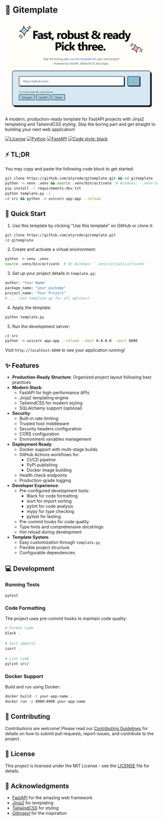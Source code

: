 # 🎨 Gitemplate

[![Image](./docs/frontpage.png "Gitemplate main page")](https://gitemplate.com)

A modern, production-ready template for FastAPI projects with Jinja2 templating and TailwindCSS styling. Skip the boring part and get straight to building your next web application!

[![License](https://img.shields.io/badge/license-MIT-blue.svg)](LICENSE)
[![Python](https://img.shields.io/badge/python-3.10+-blue.svg)](https://www.python.org/downloads/)
[![FastAPI](https://img.shields.io/badge/FastAPI-0.109.0-009688.svg)](https://fastapi.tiangolo.com)
[![Code style: black](https://img.shields.io/badge/code%20style-black-000000.svg)](https://github.com/psf/black)

## ⚡ TL;DR

You may copy and paste the following code block to get started:

```bash
git clone https://github.com/atyrode/gitemplate.git && cd gitemplate
python -m venv .venv && source .venv/bin/activate  # Windows: `.venv\Scripts\activate`
pip install -r requirements-dev.txt
python template.py -i
cd src && python -m uvicorn app:app --reload
```

## 🚀 Quick Start

1. Use this template by clicking "Use this template" on GitHub or clone it:

```bash
git clone https://github.com/atyrode/gitemplate.git
cd gitemplate
```

2. Create and activate a virtual environment:

```bash
python -m venv .venv
source .venv/bin/activate  # On Windows: `.venv\Scripts\activate`
```

3. Set up your project details in `template.py`:

```python
author: "Your Name"
package_name: "your_package"
project_name: "Your Project"
# ... (see template.py for all options)
```

4. Apply the template:

```bash
python template.py
```

5. Run the development server:

```bash
cd src
python -m uvicorn app:app --reload --host 0.0.0.0 --port 8000
```

Visit `http://localhost:8000` to see your application running!

## ✨ Features

- **Production-Ready Structure**: Organized project layout following best practices
- **Modern Stack**:
  - FastAPI for high-performance APIs
  - Jinja2 templating engine
  - TailwindCSS for modern styling
  - SQLAlchemy support (optional)
- **Security**:
  - Built-in rate limiting
  - Trusted host middleware
  - Security headers configuration
  - CORS configuration
  - Environment variables management
- **Deployment Ready**:
  - Docker support with multi-stage builds
  - GitHub Actions workflows for:
    - CI/CD pipeline
    - PyPI publishing
    - Docker image building
  - Health check endpoints
  - Production-grade logging
- **Developer Experience**:
  - Pre-configured development tools:
    - Black for code formatting
    - isort for import sorting
    - pylint for code analysis
    - mypy for type checking
    - pytest for testing
  - Pre-commit hooks for code quality
  - Type hints and comprehensive docstrings
  - Hot reload during development
- **Template System**:
  - Easy customization through `template.py`
  - Flexible project structure
  - Configurable dependencies

## 💻 Development

### Running Tests

```bash
pytest
```

### Code Formatting

The project uses pre-commit hooks to maintain code quality:

```bash
# Format code
black .

# Sort imports
isort .

# Lint code
pylint src/
```

### Docker Support

Build and run using Docker:

```bash
docker build -t your-app-name .
docker run -p 8000:8000 your-app-name
```

## 🤝 Contributing

Contributions are welcome! Please read our [Contributing Guidelines](CONTRIBUTING.md) for details on how to submit pull requests, report issues, and contribute to the project.

## 📄 License

This project is licensed under the MIT License - see the [LICENSE](LICENSE) file for details.

## 🙏 Acknowledgments

- [FastAPI](https://fastapi.tiangolo.com/) for the amazing web framework
- [Jinja2](https://jinja.palletsprojects.com/) for templating
- [TailwindCSS](https://tailwindcss.com/) for styling
- [Gitingest](https://gitingest.com/) for the inspiration

